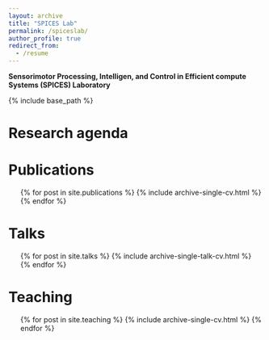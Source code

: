 ```yaml
---
layout: archive
title: "SPICES Lab"
permalink: /spiceslab/
author_profile: true
redirect_from:
  - /resume
---
```


**Sensorimotor Processing, Intelligen, and Control in Efficient compute Systems (SPICES) Laboratory**

{% include base_path %}

Research agenda
======



Publications
======
  <ul>{% for post in site.publications %}
    {% include archive-single-cv.html %}
  {% endfor %}</ul>
  
Talks
======
  <ul>{% for post in site.talks %}
    {% include archive-single-talk-cv.html %}
  {% endfor %}</ul>
  
Teaching
======
  <ul>{% for post in site.teaching %}
    {% include archive-single-cv.html %}
  {% endfor %}</ul>
